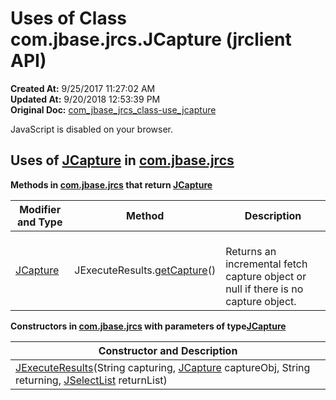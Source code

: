 # Uses of Class com.jbase.jrcs.JCapture (jrclient   API)

**Created At:** 9/25/2017 11:27:02 AM  
**Updated At:** 9/20/2018 12:53:39 PM  
**Original Doc:** [com_jbase_jrcs_class-use_jcapture](https://docs.jbase.com/39245-class-use/com_jbase_jrcs_class-use_jcapture)  

<!--<br>    try {<br>        if (location.href.indexOf('is-external=true') == -1) {<br>            parent.document.title="Uses of Class com.jbase.jrcs.JCapture (jrclient   API)";<br>        }<br>    }<br>    catch(err) {<br>    }<br>//-->
JavaScript is disabled on your browser.





## Uses of [JCapture](/jrcs/com_jbase_jrcs_JCapture "class in com.jbase.jrcs") in [com.jbase.jrcs](/jrcs/com_jbase_jrcs_package-summary)



**Methods in [com.jbase.jrcs](com_jbase_jrcs_package-summary) that return [JCapture](com_jbase_jrcs_jcapture "class in com.jbase.jrcs")**


| Modifier and Type<br> | Method<br> | Description<br> |
| --- | --- | --- |
| [JCapture](com_jbase_jrcs_jcapture "class in com.jbase.jrcs")<br> | JExecuteResults.[getCapture](/jrcs/com_jbase_jrcs_jexecuteresults#getCapture--)()<br> | <br>Returns an incremental fetch capture object or null if there is no capture object.<br> |



**Constructors in [com.jbase.jrcs](com_jbase_jrcs_package-summary) with parameters of type**[**JCapture**](com_jbase_jrcs_JCapture "class in com.jbase.jrcs")

| Constructor and Description<br> |
| --- |
| [JExecuteResults](com_jbase_jrcs_jexecuteresults)(String capturing, [JCapture](com_jbase_jrcs_JCapture "class in com.jbase.jrcs") captureObj, String returning, [JSelectList](com_jbase_jrcs_JSelectList "class in com.jbase.jrcs") returnList)<br> |




